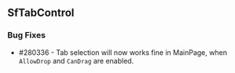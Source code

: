 ## SfTabControl

### Bug Fixes

* \#280336 - Tab selection will now works fine in MainPage, when `AllowDrop` and `CanDrag` are enabled.
